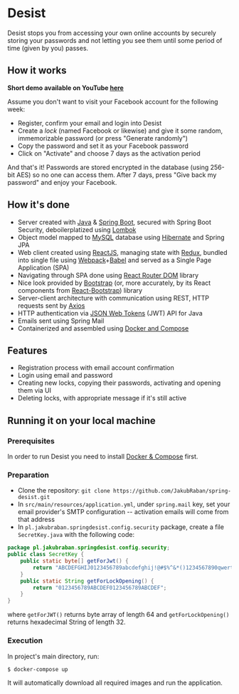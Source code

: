 # Desist
Desist stops you from accessing your own online accounts by securely storing your passwords and not letting you see them until some period of time (given by you) passes.

## How it works
**Short demo available on YouTube [here](https://youtu.be/BZd3ef44_6s)**

Assume you don't want to visit your Facebook account for the following week:
- Register, confirm your email and login into Desist
- Create a _lock_ (named Facebook or likewise) and give it some random, immemorizable password (or press "Generate randomly")
- Copy the password and set it as your Facebook password
- Click on "Activate" and choose 7 days as the activation period

And that's it! Passwords are stored encrypted in the database (using 256-bit AES) so no one can access them. After 7 days, press "Give back my password" and enjoy your Facebook.

## How it's done
- Server created with [Java](http://java.com) & [Spring Boot](https://spring.io/), secured with Spring Boot Security, deboilerplatized using [Lombok](https://projectlombok.org/)
- Object model mapped to [MySQL](https://www.mysql.com/) database using [Hibernate](https://hibernate.org/) and Spring JPA
- Web client created using [ReactJS](https://reactjs.org/), managing state with [Redux](https://redux.js.org/), bundled into single file using [Webpack](https://webpack.js.org/)+[Babel](https://babeljs.io/) and served as a Single Page Application (SPA)
- Navigating through SPA done using [React Router DOM](https://reactrouter.com/) library
- Nice look provided by [Bootstrap](https://getbootstrap.com/) (or, more accurately, by its React components from [React-Bootstrap](https://react-bootstrap.github.io/)) library
- Server-client architecture with communication using REST, HTTP requests sent by [Axios](https://github.com/axios/axios)
- HTTP authentication via [JSON Web Tokens](https://jwt.io/) (JWT) API for Java
- Emails sent using Spring Mail
- Containerized and assembled using [Docker and Compose](https://www.docker.com/get-started)

## Features
- Registration process with email account confirmation
- Login using email and password
- Creating new locks, copying their passwords, activating and opening them via UI
- Deleting locks, with appropriate message if it's still active

## Running it on your local machine
### Prerequisites
In order to run Desist you need to install [Docker & Compose](https://www.docker.com/get-started) first.

### Preparation
- Clone the repository: `git clone https://github.com/JakubRaban/spring-desist.git`
- In `src/main/resources/application.yml`, under `spring.mail` key, set your email provider's SMTP configuration -- activation emails will come from that address
- In `pl.jakubraban.springdesist.config.security` package, create a file `SecretKey.java` with the following code:
```java
package pl.jakubraban.springdesist.config.security;
public class SecretKey {
    public static byte[] getForJwt() {
        return "ABCDEFGHIJ0123456789abcdefghij!@#$%^&*()1234567890qwertyuiopASDF".getBytes();
    }
    public static String getForLockOpening() {
        return "0123456789ABCDEF0123456789ABCDEF";
    }
}
```
where `getForJWT()` returns byte array of length 64 and `getForLockOpening()` returns hexadecimal String of length 32.

### Execution
In project's main directory, run:
```
$ docker-compose up
```
It will automatically download all required images and run the application.
